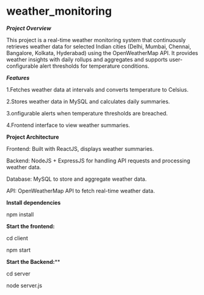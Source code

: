 # weather_monitoring

***Project Overview***

This project is a real-time weather monitoring system that continuously retrieves weather data for selected Indian cities (Delhi, Mumbai, Chennai, Bangalore, Kolkata, Hyderabad) using the OpenWeatherMap API. It provides weather insights with daily rollups and aggregates and supports user-configurable alert thresholds for temperature conditions.

***Features***

1.Fetches weather data at intervals and converts temperature to Celsius.

2.Stores weather data in MySQL and calculates daily summaries.

3.onfigurable alerts when temperature thresholds are breached.

4.Frontend interface to view weather summaries.

**Project Architecture**

Frontend: Built with ReactJS, displays weather summaries.

Backend: NodeJS + ExpressJS for handling API requests and processing weather data.

Database: MySQL to store and aggregate weather data.

API: OpenWeatherMap API to fetch real-time weather data.


**Install dependencies**

npm install

**Start the frontend:**

cd client

npm start

**Start the Backend:****

cd server

node server.js
